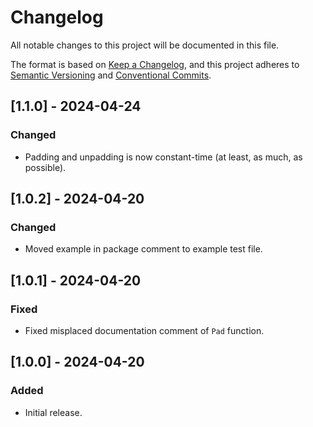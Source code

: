 # Changelog

All notable changes to this project will be documented in this file.

The format is based on [Keep a Changelog](https://keepachangelog.com/en/1.1.0/),
and this project adheres to [Semantic Versioning](https://semver.org/spec/v2.0.0.html)
and [Conventional Commits](https://www.conventionalcommits.org/en/v1.0.0/).

## [1.1.0] - 2024-04-24

### Changed
- Padding and unpadding is now constant-time (at least, as much, as possible).

## [1.0.2] - 2024-04-20

### Changed
- Moved example in package comment to example test file.

## [1.0.1] - 2024-04-20

### Fixed
- Fixed misplaced documentation comment of `Pad` function.

## [1.0.0] - 2024-04-20

### Added
- Initial release.
